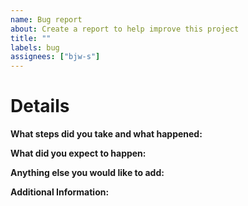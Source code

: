 ```yaml
---
name: Bug report
about: Create a report to help improve this project
title: ""
labels: bug
assignees: ["bjw-s"]
---
```


# Details

**What steps did you take and what happened:**

<!-- Note: This should be a clear and concise description of what the bug is. -->

**What did you expect to happen:**

<!-- Note: Describe in as mush detail what you expect to happen. -->

**Anything else you would like to add:**

<!-- Note: Miscellaneous information that will assist in solving the issue. -->

**Additional Information:**

<!-- Note: Anything to give further context to the bug report. -->
